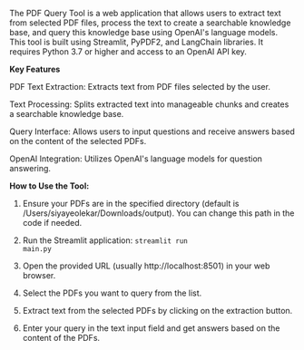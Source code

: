 The PDF Query Tool is a web application that allows users to extract text from selected PDF files, process the text to create a searchable knowledge base, and query this knowledge base using OpenAI's language models. This tool is built using Streamlit, PyPDF2, and LangChain libraries. It requires Python 3.7 or higher and access to an OpenAI API key.

**Key Features**

PDF Text Extraction: Extracts text from PDF files selected by the user.

Text Processing: Splits extracted text into manageable chunks and creates a searchable knowledge base.

Query Interface: Allows users to input questions and receive answers based on the content of the selected PDFs.

OpenAI Integration: Utilizes OpenAI's language models for question answering.

**How to Use the Tool:**

1. Ensure your PDFs are in the specified directory (default is /Users/siyayeolekar/Downloads/output). You can change this path in the code if needed.

2. Run the Streamlit application: 
<code>streamlit run main.py</code>

3. Open the provided URL (usually http://localhost:8501) in your web browser.

4. Select the PDFs you want to query from the list.

5. Extract text from the selected PDFs by clicking on the extraction button.

6. Enter your query in the text input field and get answers based on the content of the PDFs.



